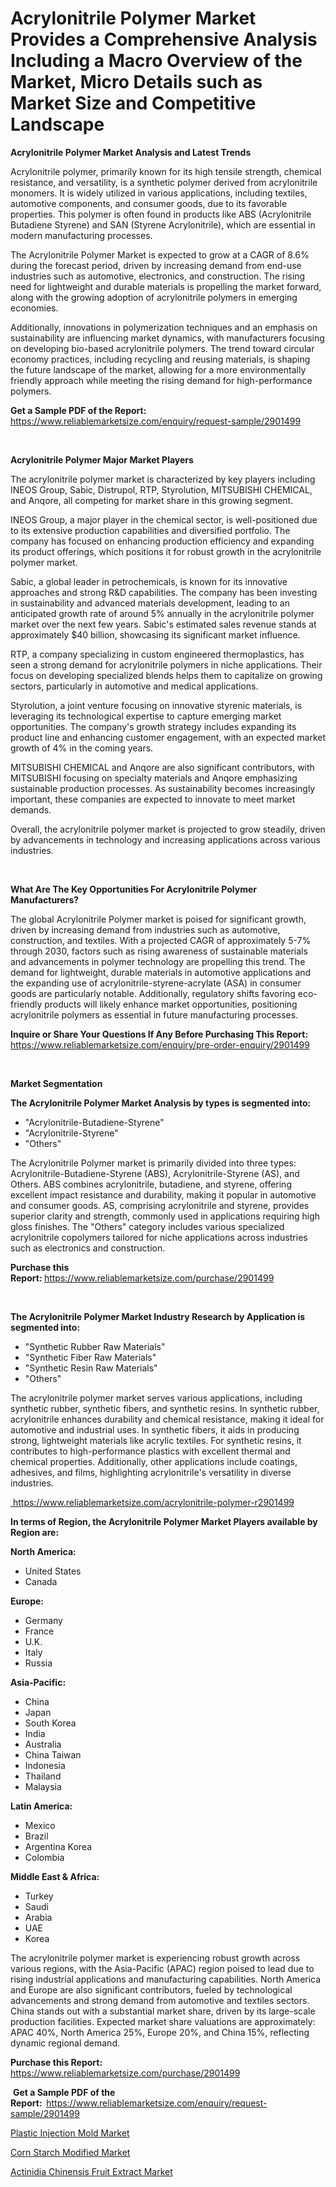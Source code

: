 <p><h1>Acrylonitrile Polymer Market Provides a Comprehensive Analysis Including a Macro Overview of the Market, Micro Details such as Market Size and Competitive Landscape</h1></p><p><strong>Acrylonitrile Polymer Market Analysis and Latest Trends</strong></p>
<p><p>Acrylonitrile polymer, primarily known for its high tensile strength, chemical resistance, and versatility, is a synthetic polymer derived from acrylonitrile monomers. It is widely utilized in various applications, including textiles, automotive components, and consumer goods, due to its favorable properties. This polymer is often found in products like ABS (Acrylonitrile Butadiene Styrene) and SAN (Styrene Acrylonitrile), which are essential in modern manufacturing processes.</p><p>The Acrylonitrile Polymer Market is expected to grow at a CAGR of 8.6% during the forecast period, driven by increasing demand from end-use industries such as automotive, electronics, and construction. The rising need for lightweight and durable materials is propelling the market forward, along with the growing adoption of acrylonitrile polymers in emerging economies. </p><p>Additionally, innovations in polymerization techniques and an emphasis on sustainability are influencing market dynamics, with manufacturers focusing on developing bio-based acrylonitrile polymers. The trend toward circular economy practices, including recycling and reusing materials, is shaping the future landscape of the market, allowing for a more environmentally friendly approach while meeting the rising demand for high-performance polymers.</p></p>
<p><strong>Get a Sample PDF of the Report:&nbsp;</strong> <a href="https://www.reliablemarketsize.com/enquiry/request-sample/2901499?utm_campaign=2005&utm_medium=2&utm_source=Github&utm_content=ia&utm_term=16032025&utm_id=acrylonitrile-polymer">https://www.reliablemarketsize.com/enquiry/request-sample/2901499</a></p>
<p>&nbsp;</p>
<p><strong>Acrylonitrile Polymer Major Market Players</strong></p>
<p><p>The acrylonitrile polymer market is characterized by key players including INEOS Group, Sabic, Distrupol, RTP, Styrolution, MITSUBISHI CHEMICAL, and Anqore, all competing for market share in this growing segment.</p><p>INEOS Group, a major player in the chemical sector, is well-positioned due to its extensive production capabilities and diversified portfolio. The company has focused on enhancing production efficiency and expanding its product offerings, which positions it for robust growth in the acrylonitrile polymer market.</p><p>Sabic, a global leader in petrochemicals, is known for its innovative approaches and strong R&D capabilities. The company has been investing in sustainability and advanced materials development, leading to an anticipated growth rate of around 5% annually in the acrylonitrile polymer market over the next few years. Sabic's estimated sales revenue stands at approximately $40 billion, showcasing its significant market influence.</p><p>RTP, a company specializing in custom engineered thermoplastics, has seen a strong demand for acrylonitrile polymers in niche applications. Their focus on developing specialized blends helps them to capitalize on growing sectors, particularly in automotive and medical applications.</p><p>Styrolution, a joint venture focusing on innovative styrenic materials, is leveraging its technological expertise to capture emerging market opportunities. The company's growth strategy includes expanding its product line and enhancing customer engagement, with an expected market growth of 4% in the coming years.</p><p>MITSUBISHI CHEMICAL and Anqore are also significant contributors, with MITSUBISHI focusing on specialty materials and Anqore emphasizing sustainable production processes. As sustainability becomes increasingly important, these companies are expected to innovate to meet market demands.</p><p>Overall, the acrylonitrile polymer market is projected to grow steadily, driven by advancements in technology and increasing applications across various industries.</p></p>
<p>&nbsp;</p>
<p><strong>What Are The Key Opportunities For Acrylonitrile Polymer Manufacturers?</strong></p>
<p><p>The global Acrylonitrile Polymer market is poised for significant growth, driven by increasing demand from industries such as automotive, construction, and textiles. With a projected CAGR of approximately 5-7% through 2030, factors such as rising awareness of sustainable materials and advancements in polymer technology are propelling this trend. The demand for lightweight, durable materials in automotive applications and the expanding use of acrylonitrile-styrene-acrylate (ASA) in consumer goods are particularly notable. Additionally, regulatory shifts favoring eco-friendly products will likely enhance market opportunities, positioning acrylonitrile polymers as essential in future manufacturing processes.</p></p>
<p><strong>Inquire or Share Your Questions If Any Before Purchasing This Report:</strong> <a href="https://www.reliablemarketsize.com/enquiry/pre-order-enquiry/2901499?utm_campaign=2005&utm_medium=2&utm_source=Github&utm_content=ia&utm_term=16032025&utm_id=acrylonitrile-polymer">https://www.reliablemarketsize.com/enquiry/pre-order-enquiry/2901499</a></p>
<p>&nbsp;</p>
<p><strong>Market Segmentation</strong></p>
<p><strong>The Acrylonitrile Polymer Market Analysis by types is segmented into:</strong></p>
<p><ul><li>"Acrylonitrile-Butadiene-Styrene"</li><li>"Acrylonitrile-Styrene"</li><li>"Others"</li></ul></p>
<p><p>The Acrylonitrile Polymer market is primarily divided into three types: Acrylonitrile-Butadiene-Styrene (ABS), Acrylonitrile-Styrene (AS), and Others. ABS combines acrylonitrile, butadiene, and styrene, offering excellent impact resistance and durability, making it popular in automotive and consumer goods. AS, comprising acrylonitrile and styrene, provides superior clarity and strength, commonly used in applications requiring high gloss finishes. The "Others" category includes various specialized acrylonitrile copolymers tailored for niche applications across industries such as electronics and construction. </p></p>
<p><strong>Purchase this Report:&nbsp;</strong><a href="https://www.reliablemarketsize.com/purchase/2901499?utm_campaign=2005&utm_medium=2&utm_source=Github&utm_content=ia&utm_term=16032025&utm_id=acrylonitrile-polymer">https://www.reliablemarketsize.com/purchase/2901499</a></p>
<p>&nbsp;</p>
<p><strong>The Acrylonitrile Polymer Market Industry Research by Application is segmented into:</strong></p>
<p><ul><li>"Synthetic Rubber Raw Materials"</li><li>"Synthetic Fiber Raw Materials"</li><li>"Synthetic Resin Raw Materials"</li><li>"Others"</li></ul></p>
<p><p>The acrylonitrile polymer market serves various applications, including synthetic rubber, synthetic fibers, and synthetic resins. In synthetic rubber, acrylonitrile enhances durability and chemical resistance, making it ideal for automotive and industrial uses. In synthetic fibers, it aids in producing strong, lightweight materials like acrylic textiles. For synthetic resins, it contributes to high-performance plastics with excellent thermal and chemical properties. Additionally, other applications include coatings, adhesives, and films, highlighting acrylonitrile's versatility in diverse industries.</p></p>
<p><a href="https://www.reliablemarketsize.com/acrylonitrile-polymer-r2901499?utm_campaign=2005&utm_medium=2&utm_source=Github&utm_content=ia&utm_term=16032025&utm_id=acrylonitrile-polymer">&nbsp;https://www.reliablemarketsize.com/acrylonitrile-polymer-r2901499</a></p>
<p><strong>In terms of Region, the Acrylonitrile Polymer Market Players available by Region are:</strong></p>
<p>
    <p> <strong> North America: </strong>
        <ul>
            <li>United States</li>
            <li>Canada</li>
        </ul>
        </p> 
    <p> <strong> Europe: </strong>
        <ul>
            <li>Germany</li>
            <li>France</li>
            <li>U.K.</li>
            <li>Italy</li>
            <li>Russia</li>
        </ul>
        </p> 
    <p> <strong> Asia-Pacific: </strong>
        <ul>
            <li>China</li>
            <li>Japan</li>
            <li>South Korea</li>
            <li>India</li>
            <li>Australia</li>
            <li>China Taiwan</li>
            <li>Indonesia</li>
            <li>Thailand</li>
            <li>Malaysia</li>
        </ul>
        </p> 
    <p> <strong> Latin America: </strong>
        <ul>
            <li>Mexico</li>
            <li>Brazil</li>
            <li>Argentina Korea</li>
            <li>Colombia</li>
        </ul>
        </p> 
    <p> <strong> Middle East & Africa: </strong>
        <ul>
            <li>Turkey</li>
            <li>Saudi</li>
            <li>Arabia</li>
            <li>UAE</li>
            <li>Korea</li>
        </ul>
    </p>
    </p>
<p><p>The acrylonitrile polymer market is experiencing robust growth across various regions, with the Asia-Pacific (APAC) region poised to lead due to rising industrial applications and manufacturing capabilities. North America and Europe are also significant contributors, fueled by technological advancements and strong demand from automotive and textiles sectors. China stands out with a substantial market share, driven by its large-scale production facilities. Expected market share valuations are approximately: APAC 40%, North America 25%, Europe 20%, and China 15%, reflecting dynamic regional demand.</p></p>
<p><strong>Purchase this Report: </strong><a href="https://www.reliablemarketsize.com/purchase/2901499?utm_campaign=2005&utm_medium=2&utm_source=Github&utm_content=ia&utm_term=16032025&utm_id=acrylonitrile-polymer">https://www.reliablemarketsize.com/purchase/2901499</a></p>
<p>&nbsp;<strong>Get a Sample PDF of the Report:&nbsp;&nbsp;</strong><a href="https://www.reliablemarketsize.com/enquiry/request-sample/2901499?utm_campaign=2005&utm_medium=2&utm_source=Github&utm_content=ia&utm_term=16032025&utm_id=acrylonitrile-polymer">https://www.reliablemarketsize.com/enquiry/request-sample/2901499</a></p>
<p><strong></strong></p>
<p><p><a href="https://github.com/gogashopkewy/Market-Research-Report-List-1/blob/main/plastic-injection-mold-market.md?utm_campaign=2005&utm_medium=2&utm_source=Github&utm_content=ia&utm_term=16032025&utm_id=acrylonitrile-polymer">Plastic Injection Mold Market</a></p><p><a href="https://github.com/kohushamudo3/Market-Research-Report-List-1/blob/main/corn-starch-modified-market.md?utm_campaign=2005&utm_medium=2&utm_source=Github&utm_content=ia&utm_term=16032025&utm_id=acrylonitrile-polymer">Corn Starch Modified Market</a></p><p><a href="https://github.com/myrieronays5/Market-Research-Report-List-1/blob/main/actinidia-chinensis-fruit-extract-market.md?utm_campaign=2005&utm_medium=2&utm_source=Github&utm_content=ia&utm_term=16032025&utm_id=acrylonitrile-polymer">Actinidia Chinensis Fruit Extract Market</a></p></p>
